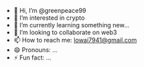 - 👋 Hi, I’m @greenpeace99
- 👀 I’m interested in crypto
- 🌱 I’m currently learning something new...
- 💞️ I’m looking to collaborate on web3
- 📫 How to reach me: lowai7941@gmail.com
- 😄 Pronouns: ...
- ⚡ Fun fact: ...

<!---
greenpeace99/greenpeace99 is a ✨ special ✨ repository because its `README.md` (this file) appears on your GitHub profile.
You can click the Preview link to take a look at your changes.
--->
